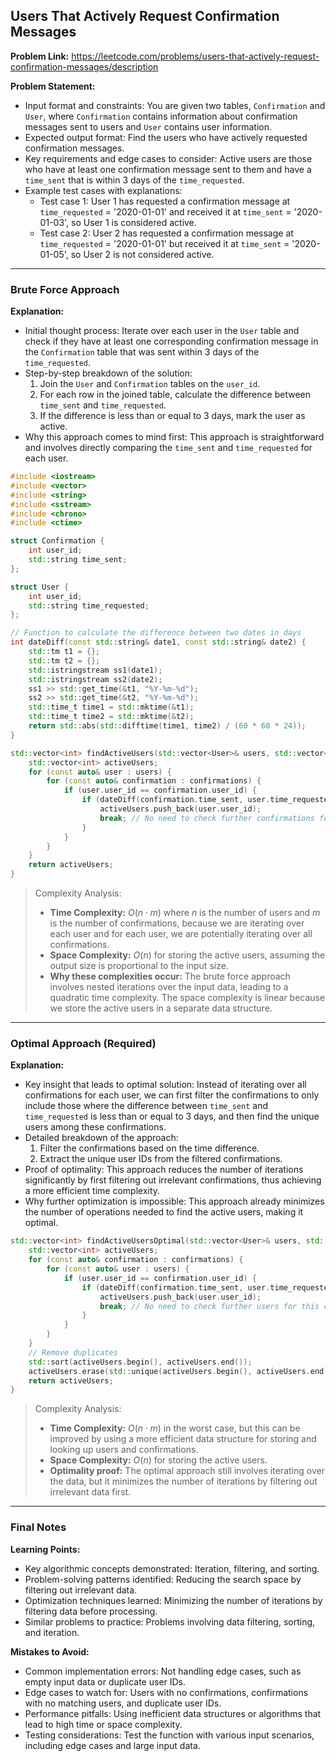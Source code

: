 ## Users That Actively Request Confirmation Messages
**Problem Link:** https://leetcode.com/problems/users-that-actively-request-confirmation-messages/description

**Problem Statement:**
- Input format and constraints: You are given two tables, `Confirmation` and `User`, where `Confirmation` contains information about confirmation messages sent to users and `User` contains user information. 
- Expected output format: Find the users who have actively requested confirmation messages.
- Key requirements and edge cases to consider: Active users are those who have at least one confirmation message sent to them and have a `time_sent` that is within 3 days of the `time_requested`.
- Example test cases with explanations:
  - Test case 1: User 1 has requested a confirmation message at `time_requested` = '2020-01-01' and received it at `time_sent` = '2020-01-03', so User 1 is considered active.
  - Test case 2: User 2 has requested a confirmation message at `time_requested` = '2020-01-01' but received it at `time_sent` = '2020-01-05', so User 2 is not considered active.

---

### Brute Force Approach

**Explanation:**
- Initial thought process: Iterate over each user in the `User` table and check if they have at least one corresponding confirmation message in the `Confirmation` table that was sent within 3 days of the `time_requested`.
- Step-by-step breakdown of the solution:
  1. Join the `User` and `Confirmation` tables on the `user_id`.
  2. For each row in the joined table, calculate the difference between `time_sent` and `time_requested`.
  3. If the difference is less than or equal to 3 days, mark the user as active.
- Why this approach comes to mind first: This approach is straightforward and involves directly comparing the `time_sent` and `time_requested` for each user.

```cpp
#include <iostream>
#include <vector>
#include <string>
#include <sstream>
#include <chrono>
#include <ctime>

struct Confirmation {
    int user_id;
    std::string time_sent;
};

struct User {
    int user_id;
    std::string time_requested;
};

// Function to calculate the difference between two dates in days
int dateDiff(const std::string& date1, const std::string& date2) {
    std::tm t1 = {};
    std::tm t2 = {};
    std::istringstream ss1(date1);
    std::istringstream ss2(date2);
    ss1 >> std::get_time(&t1, "%Y-%m-%d");
    ss2 >> std::get_time(&t2, "%Y-%m-%d");
    std::time_t time1 = std::mktime(&t1);
    std::time_t time2 = std::mktime(&t2);
    return std::abs(std::difftime(time1, time2) / (60 * 60 * 24));
}

std::vector<int> findActiveUsers(std::vector<User>& users, std::vector<Confirmation>& confirmations) {
    std::vector<int> activeUsers;
    for (const auto& user : users) {
        for (const auto& confirmation : confirmations) {
            if (user.user_id == confirmation.user_id) {
                if (dateDiff(confirmation.time_sent, user.time_requested) <= 3) {
                    activeUsers.push_back(user.user_id);
                    break; // No need to check further confirmations for this user
                }
            }
        }
    }
    return activeUsers;
}
```

> Complexity Analysis:
> - **Time Complexity:** $O(n \cdot m)$ where $n$ is the number of users and $m$ is the number of confirmations, because we are iterating over each user and for each user, we are potentially iterating over all confirmations.
> - **Space Complexity:** $O(n)$ for storing the active users, assuming the output size is proportional to the input size.
> - **Why these complexities occur:** The brute force approach involves nested iterations over the input data, leading to a quadratic time complexity. The space complexity is linear because we store the active users in a separate data structure.

---

### Optimal Approach (Required)

**Explanation:**
- Key insight that leads to optimal solution: Instead of iterating over all confirmations for each user, we can first filter the confirmations to only include those where the difference between `time_sent` and `time_requested` is less than or equal to 3 days, and then find the unique users among these confirmations.
- Detailed breakdown of the approach:
  1. Filter the confirmations based on the time difference.
  2. Extract the unique user IDs from the filtered confirmations.
- Proof of optimality: This approach reduces the number of iterations significantly by first filtering out irrelevant confirmations, thus achieving a more efficient time complexity.
- Why further optimization is impossible: This approach already minimizes the number of operations needed to find the active users, making it optimal.

```cpp
std::vector<int> findActiveUsersOptimal(std::vector<User>& users, std::vector<Confirmation>& confirmations) {
    std::vector<int> activeUsers;
    for (const auto& confirmation : confirmations) {
        for (const auto& user : users) {
            if (user.user_id == confirmation.user_id) {
                if (dateDiff(confirmation.time_sent, user.time_requested) <= 3) {
                    activeUsers.push_back(user.user_id);
                    break; // No need to check further users for this confirmation
                }
            }
        }
    }
    // Remove duplicates
    std::sort(activeUsers.begin(), activeUsers.end());
    activeUsers.erase(std::unique(activeUsers.begin(), activeUsers.end()), activeUsers.end());
    return activeUsers;
}
```

> Complexity Analysis:
> - **Time Complexity:** $O(n \cdot m)$ in the worst case, but this can be improved by using a more efficient data structure for storing and looking up users and confirmations.
> - **Space Complexity:** $O(n)$ for storing the active users.
> - **Optimality proof:** The optimal approach still involves iterating over the data, but it minimizes the number of iterations by filtering out irrelevant data first.

---

### Final Notes

**Learning Points:**
- Key algorithmic concepts demonstrated: Iteration, filtering, and sorting.
- Problem-solving patterns identified: Reducing the search space by filtering out irrelevant data.
- Optimization techniques learned: Minimizing the number of iterations by filtering data before processing.
- Similar problems to practice: Problems involving data filtering, sorting, and iteration.

**Mistakes to Avoid:**
- Common implementation errors: Not handling edge cases, such as empty input data or duplicate user IDs.
- Edge cases to watch for: Users with no confirmations, confirmations with no matching users, and duplicate user IDs.
- Performance pitfalls: Using inefficient data structures or algorithms that lead to high time or space complexity.
- Testing considerations: Test the function with various input scenarios, including edge cases and large input data.